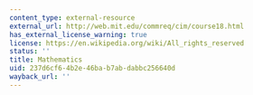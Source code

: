 ```yaml
---
content_type: external-resource
external_url: http://web.mit.edu/commreq/cim/course18.html
has_external_license_warning: true
license: https://en.wikipedia.org/wiki/All_rights_reserved
status: ''
title: Mathematics
uid: 237d6cf6-4b2e-46ba-b7ab-dabbc256640d
wayback_url: ''
---
```

